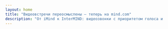 ```yaml
---
layout: home
title: "Видеовстречи переосмыслены — теперь на mind.com"
description: "От iMind к InterMIND: видеозвонки с приоритетом голоса и синхронным ИИ-переводом в реальном времени."
---
```


<HeroSection
  title="Видеовстречи переосмыслены <br>— теперь на **mind.com**"
  text="От iMind к InterMIND: видеозвонки с приоритетом голоса и синхронным переводом речи.">
<NavButton buttonLabel="Узнать больше" buttonClass="brand" to="/" />
<NavButton buttonLabel="Ассистент" buttonClass="alt" to="/chat" />
</HeroSection>